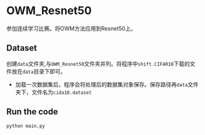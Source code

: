 # OWM_Resnet50
参加连续学习比赛。将OWM方法应用到Resnet50上。

## Dataset
创建`data`文件夹,与`OWM_Resnet50`文件夹并列。将程序中`shift.CIFAR10`下载的文件放在`data`目录下即可。
- 加载一次数据集后，程序会将处理后的数据集对象保存。保存路径再`data`文件夹下，文件名为`cida10.dataset`
## Run the code
```
python main.py
```
